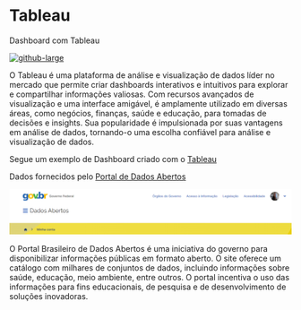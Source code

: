 # Tableau
Dashboard com Tableau

[![github-large](dDashboard.PNG)](https://public.tableau.com/app/profile/nilton.cardoso/viz/Dashboard-CrditosTributriosAtivosRFB/Painel_responsivo)

O Tableau é uma plataforma de análise e visualização de dados líder no mercado que permite criar dashboards interativos e intuitivos para explorar e compartilhar informações valiosas. Com recursos avançados de visualização e uma interface amigável, é amplamente utilizado em diversas áreas, como negócios, finanças, saúde e educação, para tomadas de decisões e insights. Sua popularidade é impulsionada por suas vantagens em análise de dados, tornando-o uma escolha confiável para análise e visualização de dados.



Segue um exemplo de Dashboard criado com o [Tableau](https://public.tableau.com/app/profile/nilton.cardoso/viz/Dashboard-CrditosTributriosAtivosRFB/Painel_responsivo)

Dados fornecidos pelo [Portal de Dados Abertos](https://dados.gov.br/home)

[![github-large](Portal.PNG)](https://dados.gov.br/home)

O Portal Brasileiro de Dados Abertos é uma iniciativa do governo para disponibilizar informações públicas em formato aberto. O site oferece um catálogo com milhares de conjuntos de dados, incluindo informações sobre saúde, educação, meio ambiente, entre outros. O portal incentiva o uso das informações para fins educacionais, de pesquisa e de desenvolvimento de soluções inovadoras.
